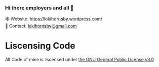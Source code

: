 ### Hi there employers and all 👋

🕸️ Website: https://lokihornsby.wordpress.com/ \
💬 Contact: lokihornsby@gmail.com       

# Liscensing Code
All Code of mine is liscensed under [the GNU General Public License v3.0](https://choosealicense.com/licenses/gpl-3.0/)
